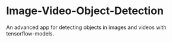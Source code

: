 # Image-Video-Object-Detection
An advanced app for detecting objects in images and videos with tensorflow-models.
